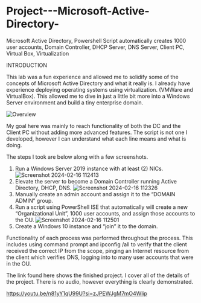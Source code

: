 # Project---Microsoft-Active-Directory-
Microsoft Active Directory, Powershell Script automatically creates 1000 user accounts, Domain Controller, DHCP Server, DNS Server, Client PC, Virtual Box, Virtualization

INTRODUCTION

This lab was a fun experience and allowed me to solidify some of the concepts of Microsoft Active Directory and what it really is. I already have experience deploying operating systems using virtualization. (VMWare and VirtualBox). This allowed me to dive in just a little bit more into a Windows Server environment and build a tiny enterprise domain.

![Overview](https://github.com/OmrSanchez/Project--Microsoft-Active-Directory-/assets/54558041/94708324-2e06-44bb-95e6-5a01a19d865c)

My goal here was mainly to reach functionality of both the DC and the Client PC without adding more advanced features. The script is not one I developed, however I can understand what each line means and what is doing. 

The steps I took are below along with a few screenshots.
1.	Run a Windows Server 2019 instance with at least (2) NICs.
![Screenshot 2024-02-16 112413](https://github.com/OmrSanchez/Project--Microsoft-Active-Directory-/assets/54558041/f5f39f5d-e27b-40fb-b901-afb332e5cdb1)
2.	Elevate the server to become a Domain Controller running Active Directory, DHCP, DNS.
![Screenshot 2024-02-16 112326](https://github.com/OmrSanchez/Project--Microsoft-Active-Directory-/assets/54558041/5a9039b6-f5d7-4221-a326-2739ba603529)
3.	Manually create an admin account and assign it to the “DOMAIN ADMIN” group. 
4.	Run a script using PowerShell ISE that automatically will create a new “Organizational Unit”, 1000 user accounts, and assign those accounts to the OU.
![Screenshot 2024-02-16 112501](https://github.com/OmrSanchez/Project--Microsoft-Active-Directory-/assets/54558041/45e944ce-ea81-4c84-a966-2a106d0a5f23)
5.	Create a Windows 10 instance and “join” it to the domain. 
 
Functionality of each process was performed throughout the process. This includes using command prompt and ipconfig /all to verify that the client received the correct IP from the scope, pinging an Internet resource from the client which verifies DNS, logging into to many user accounts that were in the OU.

The link found here shows the finished project. I cover all of the details of the project. There is no audio, however everything is clearly demonstrated.

https://youtu.be/n81yY1qU99U?si=zJPEWJgM7mO4Wlip

